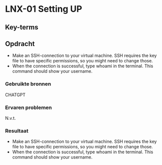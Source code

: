 # LNX-01 Setting UP

 

  

## Key-terms 

 

  

## Opdracht 

- Make an SSH-connection to your virtual machine. SSH requires the key file to have specific permissions, so you might need to change those.
- When the connection is successful, type whoami in the terminal. This command should show your username.



### Gebruikte bronnen 

CHATGPT 

  

### Ervaren problemen 

N.v.t.
  

### Resultaat 

- Make an SSH-connection to your virtual machine. SSH requires the key file to have specific permissions, so you might need to change those.
- When the connection is successful, type whoami in the terminal. This command should show your username.


